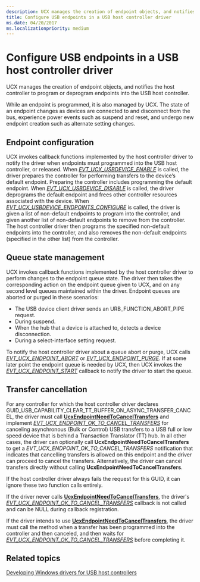 ```yaml
---
description: UCX manages the creation of endpoint objects, and notifies the host controller to program or deprogram endpoints into the USB host controller.
title: Configure USB endpoints in a USB host controller driver
ms.date: 04/20/2017
ms.localizationpriority: medium
---
```


# Configure USB endpoints in a USB host controller driver


UCX manages the creation of endpoint objects, and notifies the host controller to program or deprogram endpoints into the USB host controller.

While an endpoint is programmed, it is also managed by UCX. The state of an endpoint changes as devices are connected to and disconnect from the bus, experience power events such as suspend and reset, and undergo new endpoint creation such as alternate setting changes.

## Endpoint configuration


UCX invokes callback functions implemented by the host controller driver to notify the driver when endpoints must programmed into the USB host controller, or released. When [*EVT\_UCX\_USBDEVICE\_ENABLE*](/windows-hardware/drivers/ddi/ucxusbdevice/nc-ucxusbdevice-evt_ucx_usbdevice_enable) is called, the driver prepares the controller for performing transfers to the device’s default endpoint. Preparing the controller includes programming the default endpoint. When [*EVT\_UCX\_USBDEVICE\_DISABLE*](/windows-hardware/drivers/ddi/ucxusbdevice/nc-ucxusbdevice-evt_ucx_usbdevice_disable) is called, the driver deprograms the default endpoint and frees other controller resources associated with the device. When [*EVT\_UCX\_USBDEVICE\_ENDPOINTS\_CONFIGURE*](/windows-hardware/drivers/ddi/ucxusbdevice/nc-ucxusbdevice-evt_ucx_usbdevice_endpoints_configure) is called, the driver is given a list of non-default endpoints to program into the controller, and given another list of non-default endpoints to remove from the controller. The host controller driver then programs the specified non-default endpoints into the controller, and also removes the non-default endpoints (specified in the other list) from the controller.

## Queue state management


UCX invokes callback functions implemented by the host controller driver to perform changes to the endpoint queue state. The driver then takes the corresponding action on the endpoint queue given to UCX, and on any second level queues maintained within the driver. Endpoint queues are aborted or purged in these scenarios:

-   The USB device client driver sends an URB\_FUNCTION\_ABORT\_PIPE request.
-   During suspend.
-   When the hub that a device is attached to, detects a device disconnection.
-   During a select-interface setting request.

To notify the host controller driver about a queue abort or purge, UCX calls [*EVT\_UCX\_ENDPOINT\_ABORT*](/windows-hardware/drivers/ddi/ucxendpoint/nc-ucxendpoint-evt_ucx_endpoint_abort) or [*EVT\_UCX\_ENDPOINT\_PURGE*](/windows-hardware/drivers/ddi/ucxendpoint/nc-ucxendpoint-evt_ucx_endpoint_purge). If at some later point the endpoint queue is needed by UCX, then UCX invokes the [*EVT\_UCX\_ENDPOINT\_START*](/windows-hardware/drivers/ddi/ucxendpoint/nc-ucxendpoint-evt_ucx_endpoint_start) callback to notify the driver to start the queue.

## Transfer cancellation


For any controller for which the host controller driver declares GUID\_USB\_CAPABILITY\_CLEAR\_TT\_BUFFER\_ON\_ASYNC\_TRANSFER\_CANCEL, the driver must call [**UcxEndpointNeedToCancelTransfers**](/windows-hardware/drivers/ddi/ucxendpoint/nf-ucxendpoint-ucxendpointneedtocanceltransfers) and implement [*EVT\_UCX\_ENDPOINT\_OK\_TO\_CANCEL\_TRANSFERS*](/windows-hardware/drivers/ddi/ucxendpoint/nc-ucxendpoint-evt_ucx_endpoint_ok_to_cancel_transfers) for canceling asynchronous (Bulk or Control) USB transfers to a USB full or low speed device that is behind a Transaction Translator (TT) hub. In all other cases, the driver can optionally call **UcxEndpointNeedToCancelTransfers** to get a *EVT\_UCX\_ENDPOINT\_OK\_TO\_CANCEL\_TRANSFERS* notification that indicates that cancelling transfers is allowed on this endpoint and the driver can proceed to cancel the transfers. Alternatively, the driver can cancel transfers directly without calling **UcxEndpointNeedToCancelTransfers**.

If the host controller driver always fails the request for this GUID, it can ignore these two function calls entirely.

If the driver never calls [**UcxEndpointNeedToCancelTransfers**](/windows-hardware/drivers/ddi/ucxendpoint/nf-ucxendpoint-ucxendpointneedtocanceltransfers), the driver's [*EVT\_UCX\_ENDPOINT\_OK\_TO\_CANCEL\_TRANSFERS*](/windows-hardware/drivers/ddi/ucxendpoint/nc-ucxendpoint-evt_ucx_endpoint_ok_to_cancel_transfers) callback is not called and can be NULL during callback registration.

If the driver intends to use [**UcxEndpointNeedToCancelTransfers**](/windows-hardware/drivers/ddi/ucxendpoint/nf-ucxendpoint-ucxendpointneedtocanceltransfers), the driver must call the method when a transfer has been programmed into the controller and then canceled, and then waits for [*EVT\_UCX\_ENDPOINT\_OK\_TO\_CANCEL\_TRANSFERS*](/windows-hardware/drivers/ddi/ucxendpoint/nc-ucxendpoint-evt_ucx_endpoint_ok_to_cancel_transfers) before completing it.

## Related topics
[Developing Windows drivers for USB host controllers](developing-windows-drivers-for-usb-host-controllers.md)